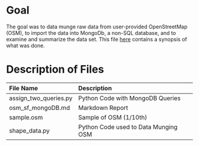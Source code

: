 # Goal
The goal was to data munge raw data from user-provided OpenStreetMap (OSM), to import the data into MongoDb, a non-SQL database, and to examine and summarize the data set. This file [here](https://github.com/ondramie/mongoDB-osm-San-Francisco/blob/master/osm_sf_mongoDB.md) contains a synopsis of what was done. 
# Description of Files
File Name | Description
:--|:--
assign_two_queries.py | Python Code with MongoDB Queries
osm_sf_mongoDB.md | Markdown Report
sample.osm | Sample of OSM (1/10th)
shape_data.py | Python Code used to Data Munging OSM

